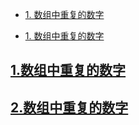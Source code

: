 - [1. 数组中重复的数字](#1-数组中重复的数字)

- [1. 数组中重复的数字](#2-数组中重复的数字)

## <a href="#1-数组中重复的数字">1.数组中重复的数字</a>















## <a href="#2-数组中重复的数字">2.数组中重复的数字</a>